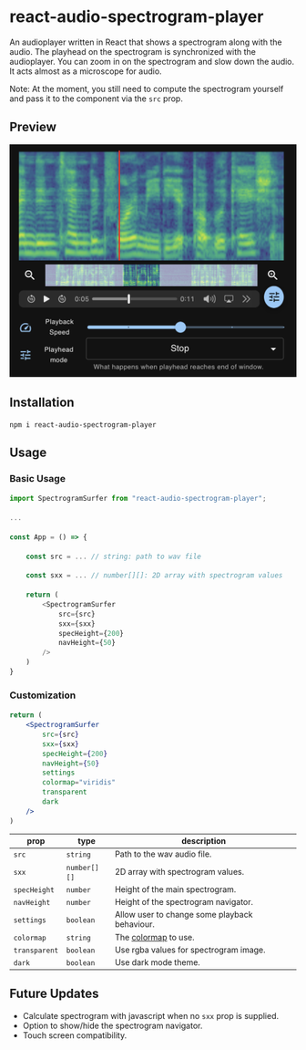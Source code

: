 # react-audio-spectrogram-player

An audioplayer written in React that shows a spectrogram along with the audio. The playhead on the spectrogram is synchronized with the audioplayer. You can zoom in on the spectrogram and slow down the audio. It acts almost as a microscope for audio.

Note: At the moment, you still need to compute the spectrogram yourself and pass it to the component via the `src` prop.


## Preview

![preview](./preview.png)

## Installation

```shell
npm i react-audio-spectrogram-player
```

## Usage

### Basic Usage

```js
import SpectrogramSurfer from "react-audio-spectrogram-player";

...

const App = () => {

    const src = ... // string: path to wav file

    const sxx = ... // number[][]: 2D array with spectrogram values

    return (
        <SpectrogramSurfer
            src={src}
            sxx={sxx}
            specHeight={200}
            navHeight={50}
        />
    )
}
```

### Customization

```jsx
return (
    <SpectrogramSurfer
        src={src}
        sxx={sxx}
        specHeight={200}
        navHeight={50}
        settings
        colormap="viridis"
        transparent
        dark
    />
)
```

|prop|type|description|
|---|---|---|
|`src`|`string`|Path to the wav audio file.|
|`sxx`|`number[][]`|2D array with spectrogram values.|
|`specHeight`|`number`|Height of the main spectrogram.|
|`navHeight`|`number`|Height of the spectrogram navigator.|
|`settings`|`boolean`|Allow user to change some playback behaviour.|
|`colormap`|`string`|The [colormap](https://www.npmjs.com/package/colormap) to use.|
|`transparent`|`boolean`|Use rgba values for spectrogram image.|
|`dark`|`boolean`|Use dark mode theme.|

## Future Updates

- Calculate spectrogram with javascript when no `sxx` prop is supplied.
- Option to show/hide the spectrogram navigator.
- Touch screen compatibility.